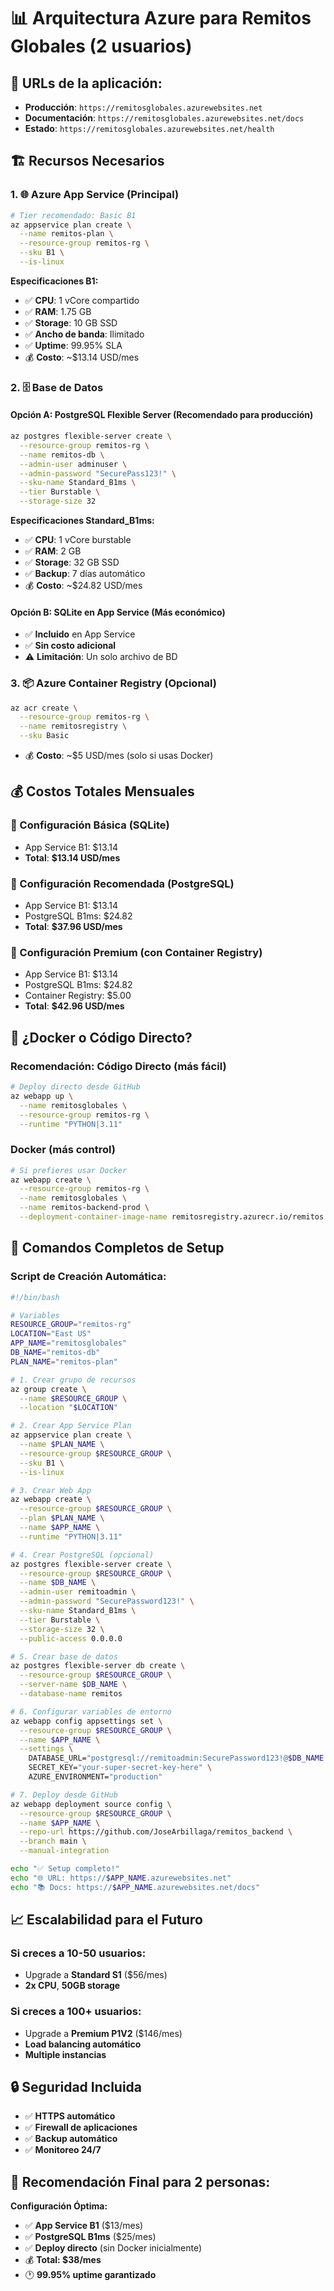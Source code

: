 # 📊 Arquitectura Azure para Remitos Globales (2 usuarios)

## 🎯 **URLs de la aplicación:**
- **Producción**: `https://remitosglobales.azurewebsites.net`
- **Documentación**: `https://remitosglobales.azurewebsites.net/docs`
- **Estado**: `https://remitosglobales.azurewebsites.net/health`

## 🏗️ Recursos Necesarios

### 1. 🌐 **Azure App Service (Principal)**
```bash
# Tier recomendado: Basic B1
az appservice plan create \
  --name remitos-plan \
  --resource-group remitos-rg \
  --sku B1 \
  --is-linux
```

**Especificaciones B1:**
- ✅ **CPU**: 1 vCore compartido
- ✅ **RAM**: 1.75 GB
- ✅ **Storage**: 10 GB SSD
- ✅ **Ancho de banda**: Ilimitado
- ✅ **Uptime**: 99.95% SLA
- 💰 **Costo**: ~$13.14 USD/mes

### 2. 🗄️ **Base de Datos**

#### **Opción A: PostgreSQL Flexible Server (Recomendado para producción)**
```bash
az postgres flexible-server create \
  --resource-group remitos-rg \
  --name remitos-db \
  --admin-user adminuser \
  --admin-password "SecurePass123!" \
  --sku-name Standard_B1ms \
  --tier Burstable \
  --storage-size 32
```

**Especificaciones Standard_B1ms:**
- ✅ **CPU**: 1 vCore burstable
- ✅ **RAM**: 2 GB
- ✅ **Storage**: 32 GB SSD
- ✅ **Backup**: 7 días automático
- 💰 **Costo**: ~$24.82 USD/mes

#### **Opción B: SQLite en App Service (Más económico)**
- ✅ **Incluido** en App Service
- ✅ **Sin costo adicional**
- ⚠️ **Limitación**: Un solo archivo de BD

### 3. 📦 **Azure Container Registry (Opcional)**
```bash
az acr create \
  --resource-group remitos-rg \
  --name remitosregistry \
  --sku Basic
```
- 💰 **Costo**: ~$5 USD/mes (solo si usas Docker)

## 💰 **Costos Totales Mensuales**

### **🥉 Configuración Básica (SQLite)**
- App Service B1: $13.14
- **Total**: **$13.14 USD/mes**

### **🥈 Configuración Recomendada (PostgreSQL)**
- App Service B1: $13.14
- PostgreSQL B1ms: $24.82
- **Total**: **$37.96 USD/mes**

### **🥇 Configuración Premium (con Container Registry)**
- App Service B1: $13.14
- PostgreSQL B1ms: $24.82
- Container Registry: $5.00
- **Total**: **$42.96 USD/mes**

## 🎯 **¿Docker o Código Directo?**

### **Recomendación: Código Directo (más fácil)**
```bash
# Deploy directo desde GitHub
az webapp up \
  --name remitosglobales \
  --resource-group remitos-rg \
  --runtime "PYTHON|3.11"
```

### **Docker (más control)**
```bash
# Si prefieres usar Docker
az webapp create \
  --resource-group remitos-rg \
  --name remitosglobales \
  --name remitos-backend-prod \
  --deployment-container-image-name remitosregistry.azurecr.io/remitos:latest
```

## 🔧 **Comandos Completos de Setup**

### **Script de Creación Automática:**
```bash
#!/bin/bash

# Variables
RESOURCE_GROUP="remitos-rg"
LOCATION="East US"
APP_NAME="remitosglobales"
DB_NAME="remitos-db"
PLAN_NAME="remitos-plan"

# 1. Crear grupo de recursos
az group create \
  --name $RESOURCE_GROUP \
  --location "$LOCATION"

# 2. Crear App Service Plan
az appservice plan create \
  --name $PLAN_NAME \
  --resource-group $RESOURCE_GROUP \
  --sku B1 \
  --is-linux

# 3. Crear Web App
az webapp create \
  --resource-group $RESOURCE_GROUP \
  --plan $PLAN_NAME \
  --name $APP_NAME \
  --runtime "PYTHON|3.11"

# 4. Crear PostgreSQL (opcional)
az postgres flexible-server create \
  --resource-group $RESOURCE_GROUP \
  --name $DB_NAME \
  --admin-user remitoadmin \
  --admin-password "SecurePassword123!" \
  --sku-name Standard_B1ms \
  --tier Burstable \
  --storage-size 32 \
  --public-access 0.0.0.0

# 5. Crear base de datos
az postgres flexible-server db create \
  --resource-group $RESOURCE_GROUP \
  --server-name $DB_NAME \
  --database-name remitos

# 6. Configurar variables de entorno
az webapp config appsettings set \
  --resource-group $RESOURCE_GROUP \
  --name $APP_NAME \
  --settings \
    DATABASE_URL="postgresql://remitoadmin:SecurePassword123!@$DB_NAME.postgres.database.azure.com/remitos" \
    SECRET_KEY="your-super-secret-key-here" \
    AZURE_ENVIRONMENT="production"

# 7. Deploy desde GitHub
az webapp deployment source config \
  --resource-group $RESOURCE_GROUP \
  --name $APP_NAME \
  --repo-url https://github.com/JoseArbillaga/remitos_backend \
  --branch main \
  --manual-integration

echo "✅ Setup completo!"
echo "🌐 URL: https://$APP_NAME.azurewebsites.net"
echo "📚 Docs: https://$APP_NAME.azurewebsites.net/docs"
```

## 📈 **Escalabilidad para el Futuro**

### **Si creces a 10-50 usuarios:**
- Upgrade a **Standard S1** ($56/mes)
- **2x CPU**, **50GB storage**

### **Si creces a 100+ usuarios:**
- Upgrade a **Premium P1V2** ($146/mes)
- **Load balancing automático**
- **Multiple instancias**

## 🔒 **Seguridad Incluida**
- ✅ **HTTPS automático**
- ✅ **Firewall de aplicaciones**
- ✅ **Backup automático**
- ✅ **Monitoreo 24/7**

## 🎯 **Recomendación Final para 2 personas:**

**Configuración Óptima:**
- ✅ **App Service B1** ($13/mes)
- ✅ **PostgreSQL B1ms** ($25/mes)
- ✅ **Deploy directo** (sin Docker inicialmente)
- 💰 **Total: $38/mes**
- 🕐 **99.95% uptime garantizado**